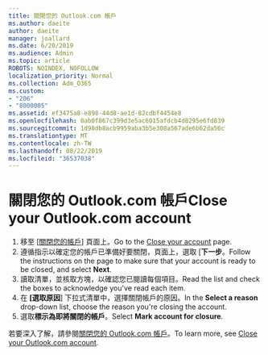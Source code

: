 ```yaml
---
title: 關閉您的 Outlook.com 帳戶
ms.author: daeite
author: daeite
manager: joallard
ms.date: 6/20/2019
ms.audience: Admin
ms.topic: article
ROBOTS: NOINDEX, NOFOLLOW
localization_priority: Normal
ms.collection: Adm_O365
ms.custom:
- "206"
- "8000005"
ms.assetid: ef3475a8-e898-44d8-ae1d-82cdbf4454e8
ms.openlocfilehash: 0ab0f867c399d3e5ac6015afdcb4d8295e6fd839
ms.sourcegitcommit: 1d98db8acb9959aba3b5e308a567ade6b62da56c
ms.translationtype: MT
ms.contentlocale: zh-TW
ms.lasthandoff: 08/22/2019
ms.locfileid: "36537038"
---
```

# <a name="close-your-outlookcom-account"></a><span data-ttu-id="e5b83-102">關閉您的 Outlook.com 帳戶</span><span class="sxs-lookup"><span data-stu-id="e5b83-102">Close your Outlook.com account</span></span>

1. <span data-ttu-id="e5b83-103">移至 [[關閉您的帳戶](https://go.microsoft.com/fwlink/p/?linkid=845493)] 頁面上。</span><span class="sxs-lookup"><span data-stu-id="e5b83-103">Go to the [Close your account](https://go.microsoft.com/fwlink/p/?linkid=845493) page.</span></span>
2. <span data-ttu-id="e5b83-104">遵循指示以確定您的帳戶已準備好要關閉，頁面上，選取 [**下一步**。</span><span class="sxs-lookup"><span data-stu-id="e5b83-104">Follow the instructions on the page to make sure that your account is ready to be closed, and select **Next**.</span></span>
3. <span data-ttu-id="e5b83-105">讀取清單，並核取方塊，以確認您已閱讀每個項目。</span><span class="sxs-lookup"><span data-stu-id="e5b83-105">Read the list and check the boxes to acknowledge you've read each item.</span></span>
4. <span data-ttu-id="e5b83-106">在 **[選取原因**] 下拉式清單中，選擇關閉帳戶的原因。</span><span class="sxs-lookup"><span data-stu-id="e5b83-106">In the **Select a reason** drop-down list, choose the reason you're closing the account.</span></span>
5. <span data-ttu-id="e5b83-107">選取**標示為即將關閉的帳戶**。</span><span class="sxs-lookup"><span data-stu-id="e5b83-107">Select **Mark account for closure**.</span></span>

<span data-ttu-id="e5b83-108">若要深入了解，請參閱[關閉您的 Outlook.com 帳戶](https://support.office.com/article/564b801e-2a47-4cb2-afa8-12ead3185038?wt.mc_id=Office_Outlook_com_Alchemy)。</span><span class="sxs-lookup"><span data-stu-id="e5b83-108">To learn more, see [Close your Outlook.com account](https://support.office.com/article/564b801e-2a47-4cb2-afa8-12ead3185038?wt.mc_id=Office_Outlook_com_Alchemy).</span></span>
  